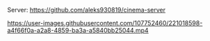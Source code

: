 
Server: https://github.com/aleks930819/cinema-server


https://user-images.githubusercontent.com/107752460/221018598-a4f66f0a-a2a8-4859-ba3a-a5840bb25044.mp4
